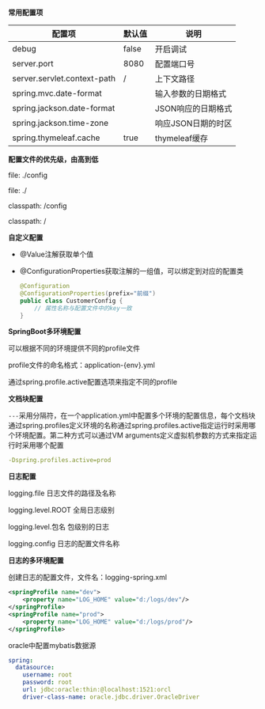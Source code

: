 **常用配置项**

| 配置项                      | 默认值 | 说明               |
| --------------------------- | ------ | ------------------ |
| debug                       | false  | 开启调试           |
| server.port                 | 8080   | 配置端口号         |
| server.servlet.context-path | /      | 上下文路径         |
| spring.mvc.date-format      |        | 输入参数的日期格式 |
| spring.jackson.date-format  |        | JSON响应的日期格式 |
| spring.jackson.time-zone    |        | 响应JSON日期的时区 |
| spring.thymeleaf.cache      | true   | thymeleaf缓存      |

**配置文件的优先级，由高到低**

file: ./config

file: ./

classpath: /config

classpath: /

**自定义配置**

-  @Value注解获取单个值

- @ConfigurationProperties获取注解的一组值，可以绑定到对应的配置类

  ```java
  @Configuration
  @ConfigurationProperties(prefix="前缀")
  public class CustomerConfig {
      // 属性名称与配置文件中的key一致
  }
  ```

**SpringBoot多环境配置**

可以根据不同的环境提供不同的profile文件

profile文件的命名格式：application-{env}.yml

通过spring.profile.active配置选项来指定不同的profile

**文档块配置**

`---`采用分隔符，在一个application.yml中配置多个环境的配置信息，每个文档块通过spring.profiles定义环境的名称通过spring.profiles.active指定运行时采用哪个环境配置。第二种方式可以通过VM arguments定义虚拟机参数的方式来指定运行时采用哪个配置

```yml
-Dspring.profiles.active=prod
```

**日志配置**

logging.file 日志文件的路径及名称

logging.level.ROOT 全局日志级别

logging.level.包名 包级别的日志

logging.config 日志的配置文件名称

**日志的多环境配置**

创建日志的配置文件，文件名：logging-spring.xml

```xml
<springProfile name="dev">
	<property name="LOG_HOME" value="d:/logs/dev"/>
</springProfile>
<springProfile name="prod">
	<property name="LOG_HOME" value="d:/logs/prod"/>
</springProfile>
```

oracle中配置mybatis数据源

```yml
spring:
  datasource:
  	username: root
  	password: root
  	url: jdbc:oracle:thin:@localhost:1521:orcl
  	driver-class-name: oracle.jdbc.driver.OracleDriver
```

